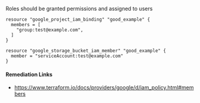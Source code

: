 
Roles should be granted permissions and assigned to users

```hcl
resource "google_project_iam_binding" "good_example" {
  members = [
    "group:test@example.com",
  ]
}
```
```hcl
resource "google_storage_bucket_iam_member" "good_example" {
  member = "serviceAccount:test@example.com"
}
```

#### Remediation Links
 - https://www.terraform.io/docs/providers/google/d/iam_policy.html#members

